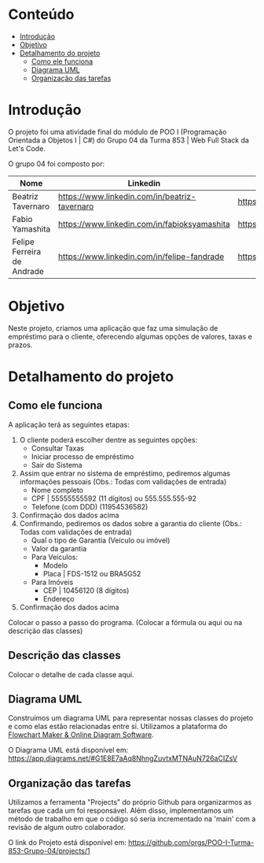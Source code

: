 # Conteúdo
- [Introdução](#Introdução)  
- [Objetivo](#Objetivo)  
- [Detalhamento do projeto](#Detalhamento-do-projeto)  
    - [Como ele funciona](##Como-ele-funciona)  
    - [Diagrama UML](##Diagrama-UML)  
    - [Organização das tarefas](##Organização-das-tarefas)  

# Introdução

O projeto foi uma atividade final do módulo de POO I (Programação Orientada a Objetos I | C#) do Grupo 04 da Turma 853 | Web Full Stack da Let's Code.

O grupo 04 foi composto por: 

| Nome | Linkedin | Github |
| --- | --- | --- |
| Beatriz Tavernaro | https://www.linkedin.com/in/beatriz-tavernaro | https://github.com/beatavernaro |
| Fabio Yamashita | https://www.linkedin.com/in/fabioksyamashita | https://github.com/fabioyamashita |
| Felipe Ferreira de Andrade | https://www.linkedin.com/in/felipe-fandrade | https://github.com/felipefand |

# Objetivo

Neste projeto, criamos uma aplicação que faz uma simulação de empréstimo para o cliente, oferecendo algumas opções de valores, taxas e prazos.

# Detalhamento do projeto

## Como ele funciona

A aplicação terá as seguintes etapas:
1. O cliente poderá escolher dentre as seguintes opções:
    - Consultar Taxas
    - Iniciar processo de empréstimo
    - Sair do Sistema
2. Assim que entrar no sistema de empréstimo, pediremos algumas informações pessoais (Obs.: Todas com validações de entrada)
    - Nome completo
    - CPF | 55555555592 (11 dígitos) ou 555.555.555-92
    - Telefone (com DDD) (11954536582)
3. Confirmação dos dados acima
4. Confirmando, pediremos os dados sobre a garantia do cliente (Obs.: Todas com validações de entrada)
     - Qual o tipo de Garantia (Veículo ou imóvel)
     - Valor da garantia
     - Para Veículos:
        - Modelo
        - Placa | FDS-1512 ou BRA5G52
     - Para Imóveis
        - CEP | 10456120 (8 dígitos)
        - Endereço
5. Confirmação dos dados acima

Colocar o passo a passo do programa. (Colocar a fórmula ou aqui ou na descrição das classes)

## Descrição das classes

Colocar o detalhe de cada classe aqui.

## Diagrama UML

Construímos um diagrama UML para representar nossas classes do projeto e como elas estão relacionadas entre si. Utilizamos a plataforma do [Flowchart Maker & Online Diagram Software](https://app.diagrams.net/).

O Diagrama UML está disponível em: https://app.diagrams.net/#G1E8E7aAq8NhngZuvtxMTNAuN726aCIZsV

## Organização das tarefas

Utilizamos a ferramenta "Projects" do próprio Github para organizarmos as tarefas que cada um foi responsável. Além disso, implementamos um método de trabalho em que o código só seria incrementado na 'main' com a revisão de algum outro colaborador.

O link do Projeto está disponível em: https://github.com/orgs/POO-I-Turma-853-Grupo-04/projects/1
